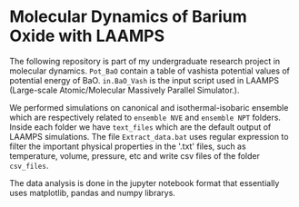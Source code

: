 # Molecular Dynamics of Barium Oxide with LAAMPS 

The following repository is part of my undergraduate research project in molecular dynamics. 
`Pot_BaO` contain a table of vashista potential values of potential energy of BaO.
`in.BaO_Vash` is the input script used in LAAMPS (Large-scale Atomic/Molecular Massively Parallel Simulator.). 

We performed simulations on canonical and isothermal-isobaric ensemble which are respectively related to `ensemble NVE` and `ensemble NPT` folders.
Inside each folder we have `text_files` which are the default output of LAAMPS simulations. The file `Extract_data.bat` uses regular expression to
filter the important physical properties in the '.txt' files, such as temperature, volume, pressure, etc and write csv files of the folder `csv_files`.  

The data analysis is done in the jupyter notebook format that essentially uses matplotlib, pandas and numpy librarys.
